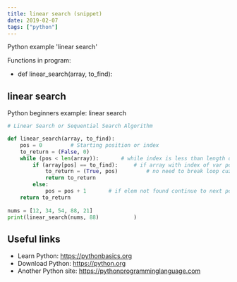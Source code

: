 ```yaml
---
title: linear search (snippet)
date: 2019-02-07
tags: ["python"]
---
```

Python example 'linear search'

Functions in program: 
* def linear_search(array, to_find):

## linear search

Python beginners example: linear search

```python
# Linear Search or Sequential Search Algorithm

def linear_search(array, to_find):
	pos = 0			# Starting position or index
	to_return = (False, 0)
	while (pos < len(array)):		# while index is less than length of array
		if (array[pos] == to_find):		# if array with index of var pos is equal to find
			to_return = (True, pos)			# no need to break loop cuz return appends func
			return to_return
		else: 
			pos = pos + 1		# if elem not found continue to next pos 
	return to_return
	
nums = [12, 34, 54, 88, 21]			
print(linear_search(nums, 88)			)

```

## Useful links

- Learn Python: https://pythonbasics.org
- Download Python: https://python.org
- Another Python site: https://pythonprogramminglanguage.com
